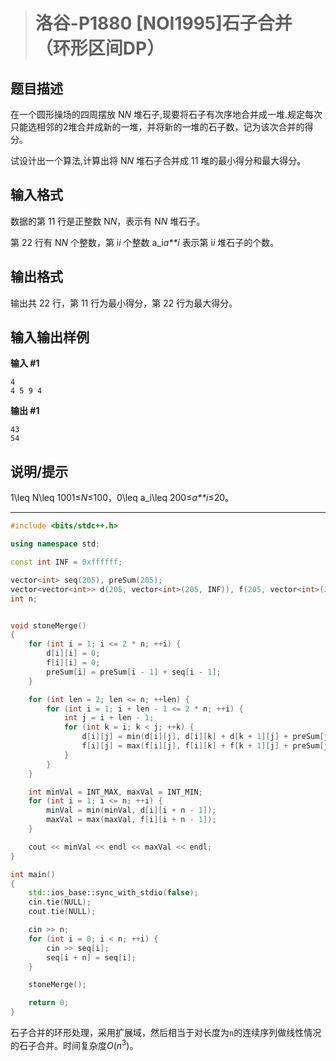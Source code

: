 > # 洛谷-P1880 [NOI1995]石子合并（环形区间DP）

## 题目描述

在一个圆形操场的四周摆放 N*N* 堆石子,现要将石子有次序地合并成一堆.规定每次只能选相邻的2堆合并成新的一堆，并将新的一堆的石子数，记为该次合并的得分。

试设计出一个算法,计算出将 N*N* 堆石子合并成 11 堆的最小得分和最大得分。

## 输入格式

数据的第 11 行是正整数 N*N*，表示有 N*N* 堆石子。

第 22 行有 N*N* 个整数，第 i*i* 个整数 a_i*a**i* 表示第 i*i* 堆石子的个数。

## 输出格式

输出共 22 行，第 11 行为最小得分，第 22 行为最大得分。

## 输入输出样例

**输入 #1**

```
4
4 5 9 4
```

**输出 #1**

```
43
54
```

## 说明/提示

1\leq N\leq 1001≤*N*≤100，0\leq a_i\leq 200≤*a**i*≤20。

------

```c++
#include <bits/stdc++.h>

using namespace std;

const int INF = 0xffffff;

vector<int> seq(205), preSum(205);
vector<vector<int>> d(205, vector<int>(205, INF)), f(205, vector<int>(205, -INF));
int n;


void stoneMerge()
{
	for (int i = 1; i <= 2 * n; ++i) {
		d[i][i] = 0;
		f[i][i] = 0;
		preSum[i] = preSum[i - 1] + seq[i - 1];
	}

	for (int len = 2; len <= n; ++len) {
		for (int i = 1; i + len - 1 <= 2 * n; ++i) {
			int j = i + len - 1;
			for (int k = i; k < j; ++k) {
				d[i][j] = min(d[i][j], d[i][k] + d[k + 1][j] + preSum[j] - preSum[i - 1]);
				f[i][j] = max(f[i][j], f[i][k] + f[k + 1][j] + preSum[j] - preSum[i - 1]);
			}
		}
	}

	int minVal = INT_MAX, maxVal = INT_MIN;
	for (int i = 1; i <= n; ++i) {
		minVal = min(minVal, d[i][i + n - 1]);
		maxVal = max(maxVal, f[i][i + n - 1]);
	}

	cout << minVal << endl << maxVal << endl;
}

int main()
{
	std::ios_base::sync_with_stdio(false);
	cin.tie(NULL);
	cout.tie(NULL);

	cin >> n;
	for (int i = 0; i < n; ++i) {
		cin >> seq[i];
		seq[i + n] = seq[i];
	}

	stoneMerge();

	return 0;
}
```

石子合并的环形处理，采用扩展域，然后相当于对长度为`n`的连续序列做线性情况的石子合并。时间复杂度$O(n^3)$。
